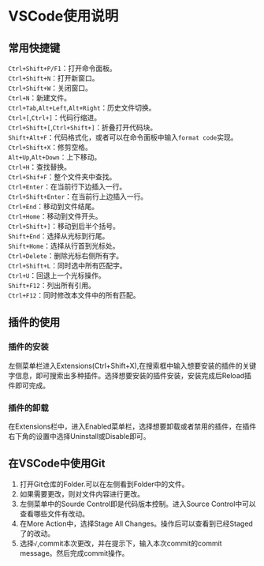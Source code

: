 # VSCode使用说明

## 常用快捷键
`Ctrl+Shift+P/F1`：打开命令面板。  
`Ctrl+Shift+N`：打开新窗口。  
`Ctrl+Shift+W`：关闭窗口。  
`Ctrl+N`：新建文件。  
`Ctrl+Tab`,`Alt+Left`,`Alt+Right`：历史文件切换。  
`Ctrl+[`,`Ctrl+]`：代码行缩进。  
`Ctrl+Shift+[`,`Ctrl+Shift+]`：折叠打开代码块。  
`Shift+Alt+F`：代码格式化，或者可以在命令面板中输入`format code`实现。  
`Ctrl+Shift+X`：修剪空格。  
`Alt+Up`,`Alt+Down`：上下移动。  
`Ctrl+H`：查找替换。  
`Ctrl+Shif+F`：整个文件夹中查找。  
`Ctrl+Enter`：在当前行下边插入一行。  
`Ctrl+Shift+Enter`：在当前行上边插入一行。  
`Ctrl+End`：移动到文件结尾。  
`Ctrl+Home`：移动到文件开头。  
`Ctrl+Shift+]`：移动到后半个括号。  
`Shift+End`：选择从光标到行尾。  
`Shift+Home`：选择从行首到光标处。  
`Ctrl+Delete`：删除光标右侧所有字。  
`Ctrl+Shift+L`：同时选中所有匹配字。  
`Ctrl+U`：回退上一个光标操作。  
`Shift+F12`：列出所有引用。  
`Ctrl+F12`：同时修改本文件中的所有匹配。  

## 插件的使用
### 插件的安装
左侧菜单栏进入Extensions(Ctrl+Shift+X),在搜索框中输入想要安装的插件的关键字信息，即可搜索出多种插件。选择想要安装的插件安装，安装完成后Reload插件即可完成。
### 插件的卸载
在Extensions栏中，进入Enabled菜单栏，选择想要卸载或者禁用的插件，在插件右下角的设置中选择Uninstall或Disable即可。

## 在VSCode中使用Git
1. 打开Git仓库的Folder.可以在左侧看到Folder中的文件。
2. 如果需要更改，则对文件内容进行更改。
3. 左侧菜单中的Sourde Control即是代码版本控制。进入Source Control中可以查看哪些文件有改动。
4. 在More Action中，选择Stage All Changes。操作后可以查看到已经Staged了的改动。
5. 选择`√`,commit本次更改，并在提示下，输入本次commit的commit message。然后完成commit操作。
